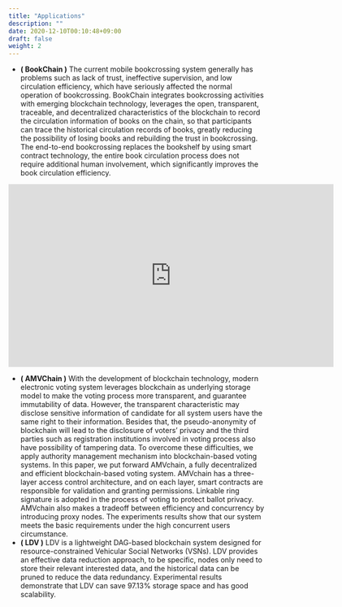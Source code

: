 ```yaml
---
title: "Applications"
description: ""
date: 2020-12-10T00:10:48+09:00
draft: false
weight: 2
---
```


- **( BookChain )** The current mobile bookcrossing system generally has problems such as lack of trust, ineffective supervision, and low circulation efficiency, which have seriously affected the normal operation of bookcrossing. BookChain integrates bookcrossing activities with emerging blockchain technology, leverages the open, transparent, traceable, and decentralized characteristics of the blockchain to record the circulation information of books on the chain, so that participants can trace the historical circulation records of books, greatly reducing the possibility of losing books and rebuilding the trust in bookcrossing. The end-to-end bookcrossing replaces the bookshelf by using smart contract technology, the entire book circulation process does not require additional human involvement, which significantly improves the book circulation efficiency.

<iframe width="640" height="360" align="center" src="https://player.youku.com/embed/XNDg4ODAxOTA4OA==" frameborder="0" allowfullscreen></iframe>

- **( AMVChain )** With the development of blockchain technology, modern electronic voting system leverages blockchain as underlying storage model to make the voting process more transparent, and guarantee immutability of data. However, the transparent characteristic may disclose sensitive information of candidate for all system users have the same right to their information. Besides that, the pseudo-anonymity of blockchain will lead to the disclosure of voters’ privacy and the third parties such as registration institutions involved in voting process also have possibility of tampering data. To overcome these difficulties, we apply authority management mechanism into blockchain-based voting systems. In this paper, we put forward AMVchain, a fully decentralized and efficient blockchain-based voting system. AMVchain has a three-layer access control architecture, and on each layer, smart contracts are responsible for validation and granting permissions. Linkable ring signature is adopted in the process of voting to protect ballot privacy. AMVchain also makes a tradeoff between efficiency and concurrency by introducing proxy nodes. The experiments results show that our system meets the basic requirements under the high concurrent users circumstance.
- **( LDV )** LDV is a lightweight DAG-based blockchain system designed for resource-constrained Vehicular Social Networks (VSNs). LDV provides an effective data reduction approach, to be specific, nodes only need to store their relevant interested data, and the historical data can be pruned to reduce the data redundancy. Experimental results demonstrate that LDV can save 97.13% storage space and has good scalability.

